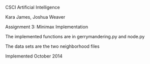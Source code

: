 CSCI Artificial Intelligence

Kara James, Joshua Weaver

Assignment 3: Minimax Implementation

The implemented functions are in gerrymandering.py and node.py

The data sets are the two neighborhood files

Implemented October 2014
